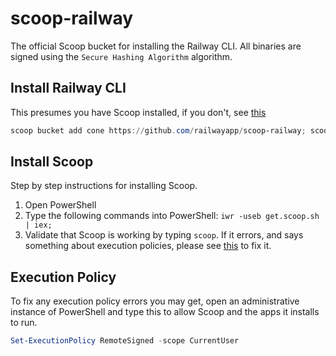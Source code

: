 # scoop-railway

The official Scoop bucket for installing the Railway CLI. All binaries are signed using the `Secure Hashing Algorithm` algorithm.

## Install Railway CLI

This presumes you have Scoop installed, if you don't, see [this](#install-scoop)

```ps1
scoop bucket add cone https://github.com/railwayapp/scoop-railway; scoop install scoop-railway/railway
```

## Install Scoop

Step by step instructions for installing Scoop.

1. Open PowerShell
2. Type the following commands into PowerShell: `iwr -useb get.scoop.sh | iex;`
3. Validate that Scoop is working by typing `scoop`. If it errors, and says something about execution policies, please see [this](#execution-policy) to fix it.

## Execution Policy

To fix any execution policy errors you may get, open an administrative instance of PowerShell and type this to allow Scoop and the apps it installs to run.

```ps1
Set-ExecutionPolicy RemoteSigned -scope CurrentUser
```